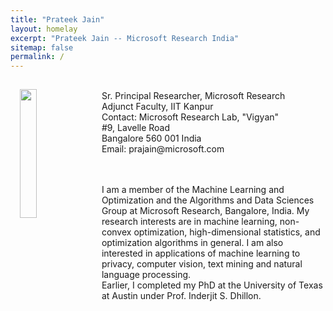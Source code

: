 ```yaml
---
title: "Prateek Jain"
layout: homelay
excerpt: "Prateek Jain -- Microsoft Research India"
sitemap: false
permalink: /
---
```

<img src="{{ site.url }}{{ site.baseurl }}/images/newpic.jpg" class="img-responsive" width="23%" style="float: left; padding: 15px;" />
 <br>
 Sr. Principal Researcher, Microsoft Research<br>
 Adjunct Faculty, IIT Kanpur<br>
 Contact:
 Microsoft Research Lab, "Vigyan"<br>
 #9, Lavelle Road<br>
 Bangalore 560 001 India<br>
 Email: prajain@microsoft.com<br>

<br>
<br>
<p>
I am a member of the Machine Learning and Optimization and the Algorithms and Data Sciences Group at Microsoft Research, Bangalore, India. My research interests are in machine learning, non-convex optimization, high-dimensional statistics, and optimization algorithms in general. I am also interested in applications of machine learning to privacy, computer vision, text mining and natural language processing. 
<br>
Earlier, I completed my PhD at the University of Texas at Austin under Prof. Inderjit S. Dhillon. 

</p>


<br><br><br>